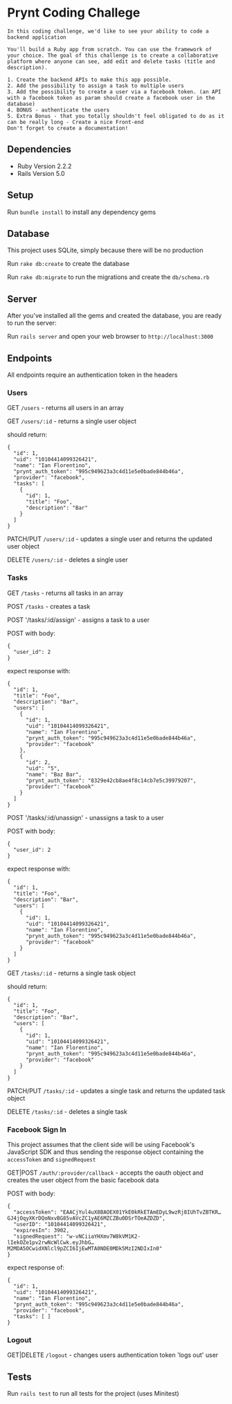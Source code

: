 # Prynt Coding Challege 
```
In this coding challenge, we'd like to see your ability to code a backend application
 
You'll build a Ruby app from scratch. You can use the framework of your choice. The goal of this challenge is to create a collaborative platform where anyone can see, add edit and delete tasks (title and description). 
 
1. Create the backend APIs to make this app possible.
2. Add the possibility to assign a task to multiple users
3. Add the possibility to create a user via a facebook token. (an API with a facebook token as param should create a facebook user in the database)  
4. BONUS - authenticate the users
5. Extra Bonus - that you totally shouldn't feel obligated to do as it can be really long - Create a nice Front-end
Don't forget to create a documentation! 
```

## Dependencies
- Ruby Version 2.2.2
- Rails Version 5.0

## Setup
Run `bundle install` to install any dependency gems

## Database
This project uses SQLite, simply because there will be no production

Run `rake db:create` to create the database

Run `rake db:migrate` to run the migrations and create the `db/schema.rb`

## Server
After you've installed all the gems and created the database, you are ready to run the server:

Run `rails server` and open your web browser to `http://localhost:3000`

## Endpoints
All endpoints require an authentication token in the headers

### Users
GET `/users` - returns all users in an array

GET `/users/:id` - returns a single user object 

should return:
```
{
  "id": 1,
  "uid": "10104414099326421",
  "name": "Ian Florentino",
  "prynt_auth_token": "995c949623a3c4d11e5e0bade844b46a",
  "provider": "facebook",
  "tasks": [
    {
      "id": 1,
      "title": "Foo",
      "description": "Bar"
    }
  ]
}
```

PATCH/PUT `/users/:id` - updates a single user and returns the updated user object

DELETE `/users/:id` - deletes a single user 

### Tasks
GET `/tasks` - returns all tasks in an array

POST `/tasks` - creates a task

POST '/tasks/:id/assign' - assigns a task to a user

POST with body:
```
{
  "user_id": 2
}
```

expect response with:
```
{
  "id": 1,
  "title": "Foo",
  "description": "Bar",
  "users": [
    {
      "id": 1,
      "uid": "10104414099326421",
      "name": "Ian Florentino",
      "prynt_auth_token": "995c949623a3c4d11e5e0bade844b46a",
      "provider": "facebook"
    },
    {
      "id": 2,
      "uid": "5",
      "name": "Baz Bar",
      "prynt_auth_token": "8329e42cb8ae4f8c14cb7e5c39979207",
      "provider": "facebook"
    }
  ]
}
```

POST '/tasks/:id/unassign' - unassigns a task to a user

POST with body:
```
{
  "user_id": 2
}
```

expect response with:
```
{
  "id": 1,
  "title": "Foo",
  "description": "Bar",
  "users": [
    {
      "id": 1,
      "uid": "10104414099326421",
      "name": "Ian Florentino",
      "prynt_auth_token": "995c949623a3c4d11e5e0bade844b46a",
      "provider": "facebook"
    }
  ]
}
```

GET `/tasks/:id` - returns a single task object

should return:
```
{
  "id": 1,
  "title": "Foo",
  "description": "Bar",
  "users": [
    {
      "id": 1,
      "uid": "10104414099326421",
      "name": "Ian Florentino",
      "prynt_auth_token": "995c949623a3c4d11e5e0bade844b46a",
      "provider": "facebook"
    }
  ]
}
```

PATCH/PUT `/tasks/:id` - updates a single task and returns the updated task object

DELETE `/tasks/:id` - deletes a single task

### Facebook Sign In 
This project assumes that the client side will be using Facebook's JavaScript SDK and thus sending the response object containing the `accessToken` and `signedRequest`

GET|POST `/auth/:provider/callback` - accepts the oauth object and creates the user object from the basic facebook data

POST with body:
```
{
  "accessToken": "EAACjYul4uX8BAOEX01YkE0kRkETAmEDyL9wzRj8IUhTvZBTKR…GJ4jOqyXKrDQoNxvBG85vAVcZC1yAE6MZCZBu0DSrTOeAZDZD", 
  "userID": "10104414099326421", 
  "expiresIn": 3902, 
  "signedRequest": "w-vNCiiaYHXmv7W8kVM1K2-lIekOZe1pv2rwNcWlCwk.eyJhbG…M2MDA5OCwidXNlcl9pZCI6IjEwMTA0NDE0MDk5MzI2NDIxIn0"
}
```

expect response of:
```
{
  "id": 1,
  "uid": "10104414099326421",
  "name": "Ian Florentino",
  "prynt_auth_token": "995c949623a3c4d11e5e0bade844b46a",
  "provider": "facebook",
  "tasks": [ ]
}
```

### Logout
GET|DELETE `/logout` - changes users authentication token 'logs out' user

## Tests 
Run `rails test` to run all tests for the project (uses Minitest)
